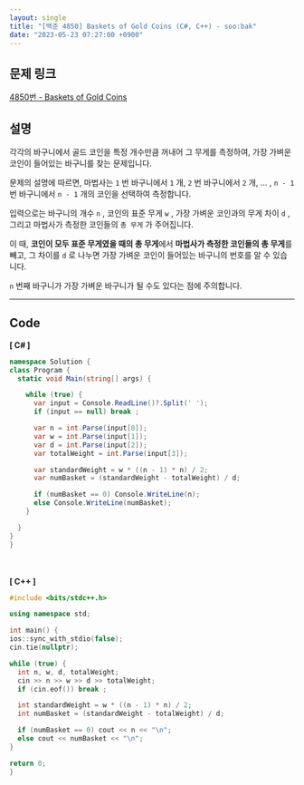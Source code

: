 ```yaml
---
layout: single
title: "[백준 4850] Baskets of Gold Coins (C#, C++) - soo:bak"
date: "2023-05-23 07:27:00 +0900"
---
```


## 문제 링크
  [4850번 - Baskets of Gold Coins](https://www.acmicpc.net/problem/4850)

## 설명
각각의 바구니에서 골드 코인을 특정 개수만큼 꺼내어 그 무게를 측정하여, 가장 가벼운 코인이 들어있는 바구니를 찾는 문제입니다. <br>

문제의 설명에 따르면, 마법사는 `1` 번 바구니에서 `1` 개, `2` 번 바구니에서 `2` 개, ... , `n - 1` 번 바구니에서 `n - 1` 개의 코인을 선택하여 측정합니다. <br>

입력으로는 바구니의 개수 `n` , 코인의 표준 무게 `w` , 가장 가벼운 코인과의 무게 차이 `d` , 그리고 마법사가 측정한 코인들의 `총 무게` 가 주어집니다. <br>

이 때, <b>코인이 모두 표준 무게였을 때의 총 무게</b>에서 <b>마법사가 측정한 코인들의 총 무게</b>를 빼고, 그 차이를 `d` 로 나누면 가장 가벼운 코인이 들어있는 바구니의 번호를 알 수 있습니다. <br>

`n` 번째 바구니가 가장 가벼운 바구니가 될 수도 있다는 점에 주의합니다. <br>

- - -

## Code
<b>[ C# ] </b>
<br>

  ```c#
namespace Solution {
  class Program {
    static void Main(string[] args) {

      while (true) {
        var input = Console.ReadLine()?.Split(' ');
        if (input == null) break ;

        var n = int.Parse(input[0]);
        var w = int.Parse(input[1]);
        var d = int.Parse(input[2]);
        var totalWeight = int.Parse(input[3]);

        var standardWeight = w * ((n - 1) * n) / 2;
        var numBasket = (standardWeight - totalWeight) / d;

        if (numBasket == 0) Console.WriteLine(n);
        else Console.WriteLine(numBasket);
      }

    }
  }
}
  ```
<br><br>
<b>[ C++ ] </b>
<br>

  ```c++
#include <bits/stdc++.h>

using namespace std;

int main() {
  ios::sync_with_stdio(false);
  cin.tie(nullptr);

  while (true) {
    int n, w, d, totalWeight;
    cin >> n >> w >> d >> totalWeight;
    if (cin.eof()) break ;

    int standardWeight = w * ((n - 1) * n) / 2;
    int numBasket = (standardWeight - totalWeight) / d;

    if (numBasket == 0) cout << n << "\n";
    else cout << numBasket << "\n";
  }

  return 0;
}
  ```
